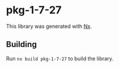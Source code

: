 # pkg-1-7-27

This library was generated with [Nx](https://nx.dev).

## Building

Run `nx build pkg-1-7-27` to build the library.
